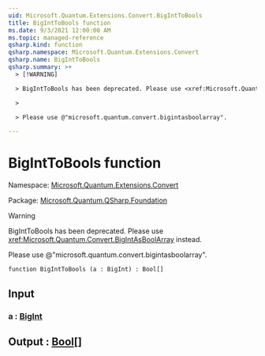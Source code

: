 ```yaml
---
uid: Microsoft.Quantum.Extensions.Convert.BigIntToBools
title: BigIntToBools function
ms.date: 9/3/2021 12:00:00 AM
ms.topic: managed-reference
qsharp.kind: function
qsharp.namespace: Microsoft.Quantum.Extensions.Convert
qsharp.name: BigIntToBools
qsharp.summary: >+
  > [!WARNING]

  > BigIntToBools has been deprecated. Please use <xref:Microsoft.Quantum.Convert.BigIntAsBoolArray> instead.

  >

  > Please use @"microsoft.quantum.convert.bigintasboolarray".

---
```


# BigIntToBools function

Namespace: [Microsoft.Quantum.Extensions.Convert](xref:Microsoft.Quantum.Extensions.Convert)

Package: [Microsoft.Quantum.QSharp.Foundation](https://nuget.org/packages/Microsoft.Quantum.QSharp.Foundation)


> [!WARNING]
> BigIntToBools has been deprecated. Please use <xref:Microsoft.Quantum.Convert.BigIntAsBoolArray> instead.
>
> Please use @"microsoft.quantum.convert.bigintasboolarray".



```qsharp
function BigIntToBools (a : BigInt) : Bool[]
```


## Input

### a : [BigInt](xref:microsoft.quantum.qsharp.valueliterals#bigint-literals)





## Output : [Bool](xref:microsoft.quantum.qsharp.valueliterals#bool-literals)[]


